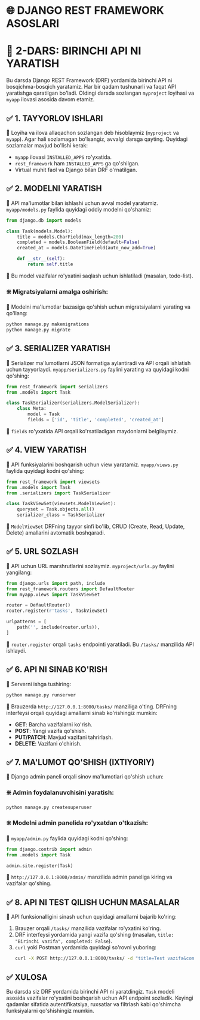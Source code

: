 # 🌐 DJANGO REST FRAMEWORK ASOSLARI

# 🧩 2-DARS: BIRINCHI API NI YARATISH

Bu darsda Django REST Framework (DRF) yordamida birinchi API ni bosqichma-bosqich yaratamiz. Har bir qadam tushunarli va faqat API yaratishga qaratilgan bo'ladi. Oldingi darsda sozlangan `myproject` loyihasi va `myapp` ilovasi asosida davom etamiz.

## ✅ 1. TAYYORLOV ISHLARI
📌 Loyiha va ilova allaqachon sozlangan deb hisoblaymiz (`myproject` va `myapp`). Agar hali sozlamagan bo'lsangiz, avvalgi darsga qayting. Quyidagi sozlamalar mavjud bo'lishi kerak:
- `myapp` ilovasi `INSTALLED_APPS` ro'yxatida.
- `rest_framework` ham `INSTALLED_APPS` ga qo'shilgan.
- Virtual muhit faol va Django bilan DRF o'rnatilgan.

## ✅ 2. MODELNI YARATISH
📌 API ma'lumotlar bilan ishlashi uchun avval model yaratamiz. `myapp/models.py` faylida quyidagi oddiy modelni qo'shamiz:
```python
from django.db import models

class Task(models.Model):
    title = models.CharField(max_length=200)
    completed = models.BooleanField(default=False)
    created_at = models.DateTimeField(auto_now_add=True)

    def __str__(self):
        return self.title
```

📌 Bu model vazifalar ro'yxatini saqlash uchun ishlatiladi (masalan, todo-list).

### ❇️ **Migratsiyalarni amalga oshirish**:
📌 Modelni ma'lumotlar bazasiga qo'shish uchun migratsiyalarni yarating va qo'llang:
```bash
python manage.py makemigrations
python manage.py migrate
```

## ✅ 3. SERIALIZER YARATISH
📌 Serializer ma'lumotlarni JSON formatiga aylantiradi va API orqali ishlatish uchun tayyorlaydi. `myapp/serializers.py` faylini yarating va quyidagi kodni qo'shing:
```python
from rest_framework import serializers
from .models import Task

class TaskSerializer(serializers.ModelSerializer):
    class Meta:
        model = Task
        fields = ['id', 'title', 'completed', 'created_at']
```

📌 `fields` ro'yxatida API orqali ko'rsatiladigan maydonlarni belgilaymiz.

## ✅ 4. VIEW YARATISH
📌 API funksiyalarini boshqarish uchun view yaratamiz. `myapp/views.py` faylida quyidagi kodni qo'shing:
```python
from rest_framework import viewsets
from .models import Task
from .serializers import TaskSerializer

class TaskViewSet(viewsets.ModelViewSet):
    queryset = Task.objects.all()
    serializer_class = TaskSerializer
```

📌 `ModelViewSet` DRFning tayyor sinfi bo'lib, CRUD (Create, Read, Update, Delete) amallarini avtomatik boshqaradi.

## ✅ 5. URL SOZLASH
📌 API uchun URL marshrutlarini sozlaymiz. `myproject/urls.py` faylini yangilang:
```python
from django.urls import path, include
from rest_framework.routers import DefaultRouter
from myapp.views import TaskViewSet

router = DefaultRouter()
router.register(r'tasks', TaskViewSet)

urlpatterns = [
    path('', include(router.urls)),
]
```

📌 `router.register` orqali `tasks` endpointi yaratiladi. Bu `/tasks/` manzilida API ishlaydi.

## ✅ 6. API NI SINAB KO'RISH
📌 Serverni ishga tushiring:
```bash
python manage.py runserver
```

📌 Brauzerda `http://127.0.0.1:8000/tasks/` manziliga o'ting. DRFning interfeysi orqali quyidagi amallarni sinab ko'rishingiz mumkin:
- **GET**: Barcha vazifalarni ko'rish.
- **POST**: Yangi vazifa qo'shish.
- **PUT/PATCH**: Mavjud vazifani tahrirlash.
- **DELETE**: Vazifani o'chirish.

## ✅ 7. MA'LUMOT QO'SHISH (IXTIYORIY)
📌 Django admin paneli orqali sinov ma'lumotlari qo'shish uchun:

### ❇️ **Admin foydalanuvchisini yaratish**:
```bash
python manage.py createsuperuser
```

### ❇️ **Modelni admin panelida ro'yxatdan o'tkazish**:
📌 `myapp/admin.py` faylida quyidagi kodni qo'shing:
```python
from django.contrib import admin
from .models import Task

admin.site.register(Task)
```

📌 `http://127.0.0.1:8000/admin/` manzilida admin paneliga kiring va vazifalar qo'shing.

## ✅ 8. API NI TEST QILISH UCHUN MASALALAR
📌 API funksionalligini sinash uchun quyidagi amallarni bajarib ko'ring:
1. Brauzer orqali `/tasks/` manzilida vazifalar ro'yxatini ko'ring.
2. DRF interfeysi yordamida yangi vazifa qo'shing (masalan, `title: "Birinchi vazifa", completed: False`).
3. `curl` yoki Postman yordamida quyidagi so'rovni yuboring:
   ```bash
   curl -X POST http://127.0.0.1:8000/tasks/ -d "title=Test vazifa&completed=true"
   ```

## ✅ XULOSA
Bu darsda siz DRF yordamida birinchi API ni yaratdingiz. `Task` modeli asosida vazifalar ro'yxatini boshqarish uchun API endpoint sozladik. Keyingi qadamlar sifatida autentifikatsiya, ruxsatlar va filtrlash kabi qo'shimcha funksiyalarni qo'shishingiz mumkin.